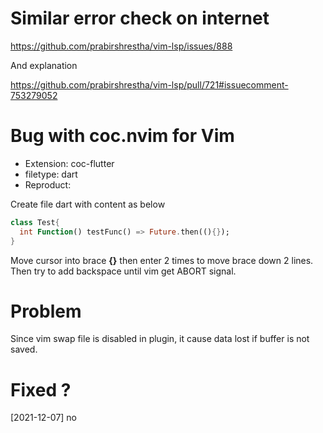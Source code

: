# Similar error check on internet

https://github.com/prabirshrestha/vim-lsp/issues/888

And explanation

https://github.com/prabirshrestha/vim-lsp/pull/721#issuecomment-753279052

# Bug with coc.nvim for Vim

- Extension: coc-flutter
- filetype: dart
- Reproduct:

Create file dart with content as below

```dart
class Test{
  int Function() testFunc() => Future.then((){});
}
```

Move cursor into brace **{}** then enter 2 times to move brace down 2 lines.
Then try to add backspace until vim get ABORT signal.

# Problem

Since vim swap file is disabled in plugin, it cause data lost if buffer is not
saved.

# Fixed ?

[2021-12-07] no
